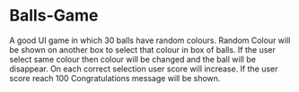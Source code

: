 # Balls-Game
A good UI game in which 30 balls have random colours.
Random Colour will be shown on another box to select that colour in box of balls.
If the user select same colour then colour will be changed and the ball will be disappear.
On each correct selection user score will increase.
If the user score reach 100 Congratulations message will be shown.
